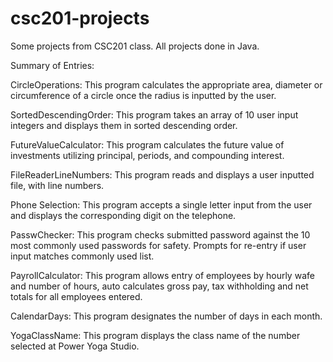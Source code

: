 # csc201-projects

Some projects from CSC201 class. 
All projects done in Java. 



Summary of Entries:

CircleOperations: This program calculates the appropriate area, diameter or circumference of a circle once the radius is inputted by the user. 

SortedDescendingOrder: This program takes an array of 10 user input integers and displays them in sorted descending order.

FutureValueCalculator: This program calculates the future value of investments utilizing principal, periods, and compounding interest. 

FileReaderLineNumbers: This program reads and displays a user inputted file, with line numbers. 

Phone Selection: This program accepts a single letter input from the user and displays the corresponding digit on the telephone.

PasswChecker: This program checks submitted password against the 10 most commonly used passwords for safety. Prompts for re-entry if user input matches commonly used list.

PayrollCalculator: This program allows entry of employees by hourly wafe and number of hours, auto calculates gross pay, tax withholding and net totals for all employees entered. 

CalendarDays: This program designates the number of days in each month. 

YogaClassName: This program displays the class name of the number selected at Power Yoga Studio. 
